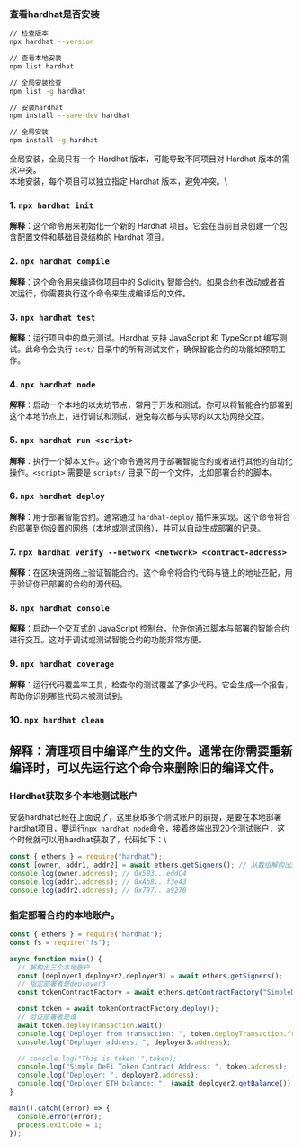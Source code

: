 ### 查看hardhat是否安装
```bash
// 检查版本
npx hardhat --version

// 查看本地安装
npm list hardhat

// 全局安装检查
npm list -g hardhat

// 安装hardhat
npm install --save-dev hardhat

// 全局安装
npm install -g hardhat
```
全局安装，全局只有一个 Hardhat 版本，可能导致不同项目对 Hardhat 版本的需求冲突。\
本地安装，每个项目可以独立指定 Hardhat 版本，避免冲突。\

### 1. `npx hardhat init`
   **解释**：这个命令用来初始化一个新的 Hardhat 项目。它会在当前目录创建一个包含配置文件和基础目录结构的 Hardhat 项目。

### 2. `npx hardhat compile`
   **解释**：这个命令用来编译你项目中的 Solidity 智能合约。如果合约有改动或者首次运行，你需要执行这个命令来生成编译后的文件。

### 3. `npx hardhat test`
   **解释**：运行项目中的单元测试。Hardhat 支持 JavaScript 和 TypeScript 编写测试。此命令会执行 `test/` 目录中的所有测试文件，确保智能合约的功能如预期工作。

### 4. `npx hardhat node`
   **解释**：启动一个本地的以太坊节点，常用于开发和测试。你可以将智能合约部署到这个本地节点上，进行调试和测试，避免每次都与实际的以太坊网络交互。

### 5. `npx hardhat run <script>`
   **解释**：执行一个脚本文件。这个命令通常用于部署智能合约或者进行其他的自动化操作。`<script>` 需要是 `scripts/` 目录下的一个文件，比如部署合约的脚本。

### 6. `npx hardhat deploy`
   **解释**：用于部署智能合约。通常通过 `hardhat-deploy` 插件来实现。这个命令将合约部署到你设置的网络（本地或测试网络），并可以自动生成部署的记录。

### 7. `npx hardhat verify --network <network> <contract-address>`
   **解释**：在区块链网络上验证智能合约。这个命令将合约代码与链上的地址匹配，用于验证你已部署的合约的源代码。

### 8. `npx hardhat console`
   **解释**：启动一个交互式的 JavaScript 控制台，允许你通过脚本与部署的智能合约进行交互。这对于调试或测试智能合约的功能非常方便。

### 9. `npx hardhat coverage`
   **解释**：运行代码覆盖率工具，检查你的测试覆盖了多少代码。它会生成一个报告，帮助你识别哪些代码未被测试到。

### 10. `npx hardhat clean`
   **解释**：清理项目中编译产生的文件。通常在你需要重新编译时，可以先运行这个命令来删除旧的编译文件。
---
### Hardhat获取多个本地测试账户
安装hardhat已经在上面说了，这里获取多个测试账户的前提，是要在本地部署hardhat项目，要运行`npx hardhat node`命令，接着终端出现20个测试账户，这个时候就可以用hardhat获取了，代码如下：\
```javascript
const { ethers } = require("hardhat");
const [owner, addr1, addr2] = await ethers.getSigners(); // 从数组解构出3个账户
console.log(owner.address); // 0x5B3...eddC4
console.log(addr1.address); // 0xAb8...f3e43
console.log(addr2.address); // 0x797...a9270
```

### 指定部署合约的本地账户。
```javascript
const { ethers } = require("hardhat");
const fs = require("fs");

async function main() {
  // 解构出三个本地账户
  const [deployer1,deployer2,deployer3] = await ethers.getSigners();
  // 指定部署者是deployer3
  const tokenContractFactory = await ethers.getContractFactory("SimpleDeFiToken",deployer3);

  const token = await tokenContractFactory.deploy();
  // 验证部署者是谁
  await token.deployTransaction.wait();
  console.log("Deployer from transaction: ", token.deployTransaction.from);
  console.log("Deployer address: ", deployer3.address);

  // console.log("This is token：",token);
  console.log("Simple DeFi Token Contract Address: ", token.address);
  console.log("Deployer: ", deployer2.address);
  console.log("Deployer ETH balance: ", (await deployer2.getBalance()).toString());
}

main().catch((error) => {
  console.error(error);
  process.exitCode = 1;
});
```